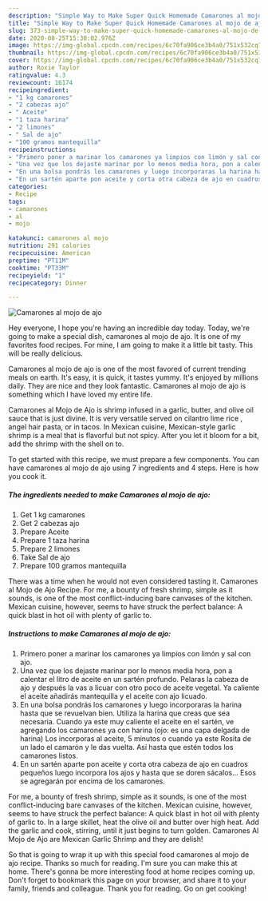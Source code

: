 ```yaml
---
description: "Simple Way to Make Super Quick Homemade Camarones al mojo de ajo"
title: "Simple Way to Make Super Quick Homemade Camarones al mojo de ajo"
slug: 373-simple-way-to-make-super-quick-homemade-camarones-al-mojo-de-ajo
date: 2020-08-25T15:30:02.976Z
image: https://img-global.cpcdn.com/recipes/6c70fa906ce3b4a0/751x532cq70/camarones-al-mojo-de-ajo-foto-principal.jpg
thumbnail: https://img-global.cpcdn.com/recipes/6c70fa906ce3b4a0/751x532cq70/camarones-al-mojo-de-ajo-foto-principal.jpg
cover: https://img-global.cpcdn.com/recipes/6c70fa906ce3b4a0/751x532cq70/camarones-al-mojo-de-ajo-foto-principal.jpg
author: Roxie Taylor
ratingvalue: 4.3
reviewcount: 16174
recipeingredient:
- "1 kg camarones"
- "2 cabezas ajo"
- " Aceite"
- "1 taza harina"
- "2 limones"
- " Sal de ajo"
- "100 gramos mantequilla"
recipeinstructions:
- "Primero poner a marinar los camarones ya limpios con limón y sal con ajo."
- "Una vez que los dejaste marinar por lo menos media hora, pon a calentar el litro de aceite en un sartén profundo. Pelaras la cabeza de ajo y después la vas a licuar con otro poco de aceite vegetal. Ya caliente el aceite añadirás mantequilla y el aceite con ajo licuado."
- "En una bolsa pondrás los camarones y luego incorporaras la harina hasta que se revuelvan bien. Utiliza la harina que creas que sea necesaria. Cuando ya este muy caliente el aceite en el sartén, ve agregando los camarones ya con harina (ojo: es una capa delgada de harina) Los incorporas al aceite, 5 minutos o cuando ya este Rosita de un lado el camarón y le das vuelta. Así hasta que estén todos los camarones listos."
- "En un sartén aparte pon aceite y corta otra cabeza de ajo en cuadros pequeños luego incorpora los ajos y hasta que se doren sácalos... Esos se agregarán por encima de los camarones."
categories:
- Recipe
tags:
- camarones
- al
- mojo

katakunci: camarones al mojo 
nutrition: 291 calories
recipecuisine: American
preptime: "PT11M"
cooktime: "PT33M"
recipeyield: "1"
recipecategory: Dinner

---
```



![Camarones al mojo de ajo](https://img-global.cpcdn.com/recipes/6c70fa906ce3b4a0/751x532cq70/camarones-al-mojo-de-ajo-foto-principal.jpg)

Hey everyone, I hope you're having an incredible day today. Today, we're going to make a special dish, camarones al mojo de ajo. It is one of my favorites food recipes. For mine, I am going to make it a little bit tasty. This will be really delicious.

Camarones al mojo de ajo is one of the most favored of current trending meals on earth. It's easy, it is quick, it tastes yummy. It's enjoyed by millions daily. They are nice and they look fantastic. Camarones al mojo de ajo is something which I have loved my entire life.

Camarones al Mojo de Ajo is shrimp infused in a garlic, butter, and olive oil sauce that is just divine. It is very versatile served on cilantro lime rice , angel hair pasta, or in tacos. In Mexican cuisine, Mexican-style garlic shrimp is a meal that is flavorful but not spicy. After you let it bloom for a bit, add the shrimp with the shell on to.


To get started with this recipe, we must prepare a few components. You can have camarones al mojo de ajo using 7 ingredients and 4 steps. Here is how you cook it.

<!--inarticleads1-->

##### The ingredients needed to make Camarones al mojo de ajo:

1. Get 1 kg camarones
1. Get 2 cabezas ajo
1. Prepare  Aceite
1. Prepare 1 taza harina
1. Prepare 2 limones
1. Take  Sal de ajo
1. Prepare 100 gramos mantequilla


There was a time when he would not even considered tasting it. Camarones al Mojo de Ajo Recipe. For me, a bounty of fresh shrimp, simple as it sounds, is one of the most conflict-inducing bare canvases of the kitchen. Mexican cuisine, however, seems to have struck the perfect balance: A quick blast in hot oil with plenty of garlic to. 

<!--inarticleads2-->

##### Instructions to make Camarones al mojo de ajo:

1. Primero poner a marinar los camarones ya limpios con limón y sal con ajo.
1. Una vez que los dejaste marinar por lo menos media hora, pon a calentar el litro de aceite en un sartén profundo. Pelaras la cabeza de ajo y después la vas a licuar con otro poco de aceite vegetal. Ya caliente el aceite añadirás mantequilla y el aceite con ajo licuado.
1. En una bolsa pondrás los camarones y luego incorporaras la harina hasta que se revuelvan bien. Utiliza la harina que creas que sea necesaria. Cuando ya este muy caliente el aceite en el sartén, ve agregando los camarones ya con harina (ojo: es una capa delgada de harina) Los incorporas al aceite, 5 minutos o cuando ya este Rosita de un lado el camarón y le das vuelta. Así hasta que estén todos los camarones listos.
1. En un sartén aparte pon aceite y corta otra cabeza de ajo en cuadros pequeños luego incorpora los ajos y hasta que se doren sácalos... Esos se agregarán por encima de los camarones.


For me, a bounty of fresh shrimp, simple as it sounds, is one of the most conflict-inducing bare canvases of the kitchen. Mexican cuisine, however, seems to have struck the perfect balance: A quick blast in hot oil with plenty of garlic to. In a large skillet, heat the olive oil and butter over high heat. Add the garlic and cook, stirring, until it just begins to turn golden. Camarones Al Mojo de Ajo are Mexican Garlic Shrimp and they are delish! 

So that is going to wrap it up with this special food camarones al mojo de ajo recipe. Thanks so much for reading. I'm sure you can make this at home. There's gonna be more interesting food at home recipes coming up. Don't forget to bookmark this page on your browser, and share it to your family, friends and colleague. Thank you for reading. Go on get cooking!
